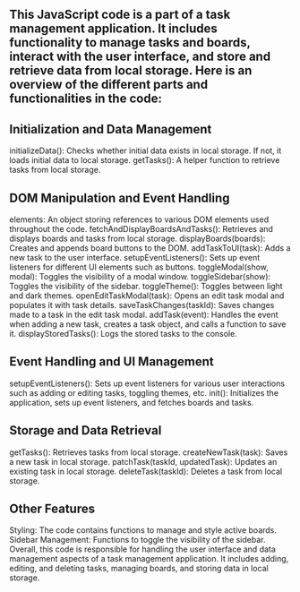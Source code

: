 ## This JavaScript code is a part of a task management application. It includes functionality to manage tasks and boards, interact with the user interface, and store and retrieve data from local storage. Here is an overview of the different parts and functionalities in the code:

## Initialization and Data Management
initializeData(): Checks whether initial data exists in local storage. If not, it loads initial data to local storage.
getTasks(): A helper function to retrieve tasks from local storage.
## DOM Manipulation and Event Handling

elements: An object storing references to various DOM elements used throughout the code.
fetchAndDisplayBoardsAndTasks(): Retrieves and displays boards and tasks from local storage.
displayBoards(boards): Creates and appends board buttons to the DOM.
addTaskToUI(task): Adds a new task to the user interface.
setupEventListeners(): Sets up event listeners for different UI elements such as buttons.
toggleModal(show, modal): Toggles the visibility of a modal window.
toggleSidebar(show): Toggles the visibility of the sidebar.
toggleTheme(): Toggles between light and dark themes.
openEditTaskModal(task): Opens an edit task modal and populates it with task details.
saveTaskChanges(taskId): Saves changes made to a task in the edit task modal.
addTask(event): Handles the event when adding a new task, creates a task object, and calls a function to save it.
displayStoredTasks(): Logs the stored tasks to the console.

## Event Handling and UI Management
setupEventListeners(): Sets up event listeners for various user interactions such as adding or editing tasks, toggling themes, etc.
init(): Initializes the application, sets up event listeners, and fetches boards and tasks.

## Storage and Data Retrieval
getTasks(): Retrieves tasks from local storage.
createNewTask(task): Saves a new task in local storage.
patchTask(taskId, updatedTask): Updates an existing task in local storage.
deleteTask(taskId): Deletes a task from local storage.

## Other Features
Styling: The code contains functions to manage and style active boards.
Sidebar Management: Functions to toggle the visibility of the sidebar.
Overall, this code is responsible for handling the user interface and data management aspects of a task management application. It includes adding, editing, and deleting tasks, managing boards, and storing data in local storage.
